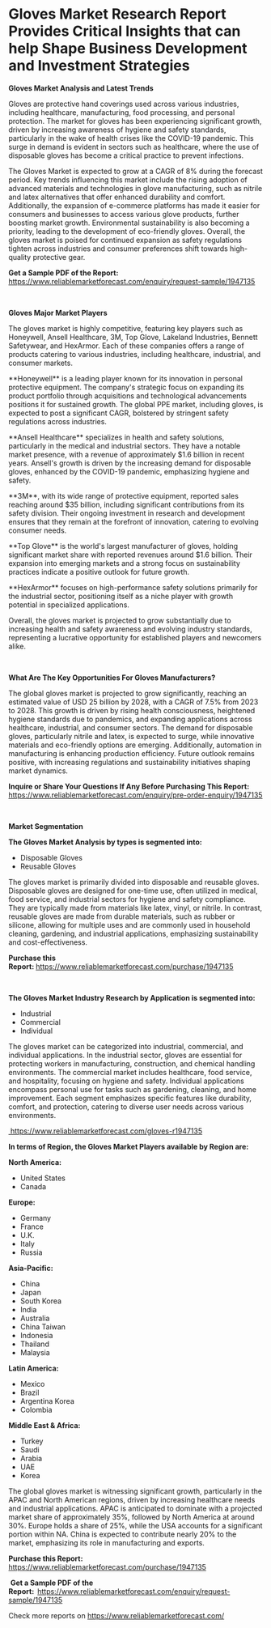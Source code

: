 <p><h1>Gloves Market Research Report Provides Critical Insights that can help Shape Business Development and Investment Strategies</h1></p><p><strong>Gloves Market Analysis and Latest Trends</strong></p>
<p><p>Gloves are protective hand coverings used across various industries, including healthcare, manufacturing, food processing, and personal protection. The market for gloves has been experiencing significant growth, driven by increasing awareness of hygiene and safety standards, particularly in the wake of health crises like the COVID-19 pandemic. This surge in demand is evident in sectors such as healthcare, where the use of disposable gloves has become a critical practice to prevent infections.</p><p>The Gloves Market is expected to grow at a CAGR of 8% during the forecast period. Key trends influencing this market include the rising adoption of advanced materials and technologies in glove manufacturing, such as nitrile and latex alternatives that offer enhanced durability and comfort. Additionally, the expansion of e-commerce platforms has made it easier for consumers and businesses to access various glove products, further boosting market growth. Environmental sustainability is also becoming a priority, leading to the development of eco-friendly gloves. Overall, the gloves market is poised for continued expansion as safety regulations tighten across industries and consumer preferences shift towards high-quality protective gear.</p></p>
<p><strong>Get a Sample PDF of the Report:&nbsp;</strong> <a href="https://www.reliablemarketforecast.com/enquiry/request-sample/1947135?utm_campaign=2925&utm_medium=2&utm_source=Github&utm_content=ia&utm_term=05042025&utm_id=gloves">https://www.reliablemarketforecast.com/enquiry/request-sample/1947135</a></p>
<p>&nbsp;</p>
<p><strong>Gloves Major Market Players</strong></p>
<p><p>The gloves market is highly competitive, featuring key players such as Honeywell, Ansell Healthcare, 3M, Top Glove, Lakeland Industries, Bennett Safetywear, and HexArmor. Each of these companies offers a range of products catering to various industries, including healthcare, industrial, and consumer markets.</p><p>**Honeywell** is a leading player known for its innovation in personal protective equipment. The company's strategic focus on expanding its product portfolio through acquisitions and technological advancements positions it for sustained growth. The global PPE market, including gloves, is expected to post a significant CAGR, bolstered by stringent safety regulations across industries.</p><p>**Ansell Healthcare** specializes in health and safety solutions, particularly in the medical and industrial sectors. They have a notable market presence, with a revenue of approximately $1.6 billion in recent years. Ansell's growth is driven by the increasing demand for disposable gloves, enhanced by the COVID-19 pandemic, emphasizing hygiene and safety.</p><p>**3M**, with its wide range of protective equipment, reported sales reaching around $35 billion, including significant contributions from its safety division. Their ongoing investment in research and development ensures that they remain at the forefront of innovation, catering to evolving consumer needs.</p><p>**Top Glove** is the world's largest manufacturer of gloves, holding significant market share with reported revenues around $1.6 billion. Their expansion into emerging markets and a strong focus on sustainability practices indicate a positive outlook for future growth.</p><p>**HexArmor** focuses on high-performance safety solutions primarily for the industrial sector, positioning itself as a niche player with growth potential in specialized applications.</p><p>Overall, the gloves market is projected to grow substantially due to increasing health and safety awareness and evolving industry standards, representing a lucrative opportunity for established players and newcomers alike.</p></p>
<p>&nbsp;</p>
<p><strong>What Are The Key Opportunities For Gloves Manufacturers?</strong></p>
<p><p>The global gloves market is projected to grow significantly, reaching an estimated value of USD 25 billion by 2028, with a CAGR of 7.5% from 2023 to 2028. This growth is driven by rising health consciousness, heightened hygiene standards due to pandemics, and expanding applications across healthcare, industrial, and consumer sectors. The demand for disposable gloves, particularly nitrile and latex, is expected to surge, while innovative materials and eco-friendly options are emerging. Additionally, automation in manufacturing is enhancing production efficiency. Future outlook remains positive, with increasing regulations and sustainability initiatives shaping market dynamics.</p></p>
<p><strong>Inquire or Share Your Questions If Any Before Purchasing This Report:</strong> <a href="https://www.reliablemarketforecast.com/enquiry/pre-order-enquiry/1947135?utm_campaign=2925&utm_medium=2&utm_source=Github&utm_content=ia&utm_term=05042025&utm_id=gloves">https://www.reliablemarketforecast.com/enquiry/pre-order-enquiry/1947135</a></p>
<p>&nbsp;</p>
<p><strong>Market Segmentation</strong></p>
<p><strong>The Gloves Market Analysis by types is segmented into:</strong></p>
<p><ul><li>Disposable Gloves</li><li>Reusable Gloves</li></ul></p>
<p><p>The gloves market is primarily divided into disposable and reusable gloves. Disposable gloves are designed for one-time use, often utilized in medical, food service, and industrial sectors for hygiene and safety compliance. They are typically made from materials like latex, vinyl, or nitrile. In contrast, reusable gloves are made from durable materials, such as rubber or silicone, allowing for multiple uses and are commonly used in household cleaning, gardening, and industrial applications, emphasizing sustainability and cost-effectiveness.</p></p>
<p><strong>Purchase this Report:&nbsp;</strong><a href="https://www.reliablemarketforecast.com/purchase/1947135?utm_campaign=2925&utm_medium=2&utm_source=Github&utm_content=ia&utm_term=05042025&utm_id=gloves">https://www.reliablemarketforecast.com/purchase/1947135</a></p>
<p>&nbsp;</p>
<p><strong>The Gloves Market Industry Research by Application is segmented into:</strong></p>
<p><ul><li>Industrial</li><li>Commercial</li><li>Individual</li></ul></p>
<p><p>The gloves market can be categorized into industrial, commercial, and individual applications. In the industrial sector, gloves are essential for protecting workers in manufacturing, construction, and chemical handling environments. The commercial market includes healthcare, food service, and hospitality, focusing on hygiene and safety. Individual applications encompass personal use for tasks such as gardening, cleaning, and home improvement. Each segment emphasizes specific features like durability, comfort, and protection, catering to diverse user needs across various environments.</p></p>
<p><a href="https://www.reliablemarketforecast.com/gloves-r1947135?utm_campaign=2925&utm_medium=2&utm_source=Github&utm_content=ia&utm_term=05042025&utm_id=gloves">&nbsp;https://www.reliablemarketforecast.com/gloves-r1947135</a></p>
<p><strong>In terms of Region, the Gloves Market Players available by Region are:</strong></p>
<p>
    <p> <strong> North America: </strong>
        <ul>
            <li>United States</li>
            <li>Canada</li>
        </ul>
        </p> 
    <p> <strong> Europe: </strong>
        <ul>
            <li>Germany</li>
            <li>France</li>
            <li>U.K.</li>
            <li>Italy</li>
            <li>Russia</li>
        </ul>
        </p> 
    <p> <strong> Asia-Pacific: </strong>
        <ul>
            <li>China</li>
            <li>Japan</li>
            <li>South Korea</li>
            <li>India</li>
            <li>Australia</li>
            <li>China Taiwan</li>
            <li>Indonesia</li>
            <li>Thailand</li>
            <li>Malaysia</li>
        </ul>
        </p> 
    <p> <strong> Latin America: </strong>
        <ul>
            <li>Mexico</li>
            <li>Brazil</li>
            <li>Argentina Korea</li>
            <li>Colombia</li>
        </ul>
        </p> 
    <p> <strong> Middle East & Africa: </strong>
        <ul>
            <li>Turkey</li>
            <li>Saudi</li>
            <li>Arabia</li>
            <li>UAE</li>
            <li>Korea</li>
        </ul>
    </p>
    </p>
<p><p>The global gloves market is witnessing significant growth, particularly in the APAC and North American regions, driven by increasing healthcare needs and industrial applications. APAC is anticipated to dominate with a projected market share of approximately 35%, followed by North America at around 30%. Europe holds a share of 25%, while the USA accounts for a significant portion within NA. China is expected to contribute nearly 20% to the market, emphasizing its role in manufacturing and exports.</p></p>
<p><strong>Purchase this Report: </strong><a href="https://www.reliablemarketforecast.com/purchase/1947135?utm_campaign=2925&utm_medium=2&utm_source=Github&utm_content=ia&utm_term=05042025&utm_id=gloves">https://www.reliablemarketforecast.com/purchase/1947135</a></p>
<p>&nbsp;<strong>Get a Sample PDF of the Report:&nbsp;&nbsp;</strong><a href="https://www.reliablemarketforecast.com/enquiry/request-sample/1947135?utm_campaign=2925&utm_medium=2&utm_source=Github&utm_content=ia&utm_term=05042025&utm_id=gloves">https://www.reliablemarketforecast.com/enquiry/request-sample/1947135</a></p>
<p><strong></strong></p>
<p>Check more reports on <a href="https://www.reliablemarketforecast.com/?utm_campaign=2925&utm_medium=2&utm_source=Github&utm_content=ia&utm_term=05042025&utm_id=gloves">https://www.reliablemarketforecast.com/</a></p>
